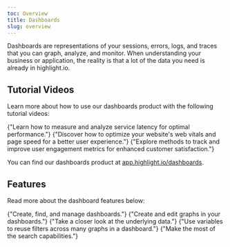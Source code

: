 ```yaml
---
toc: Overview
title: Dashboards
slug: overview
---
```


<EmbeddedVideo 
  src="https://www.youtube.com/embed/Hb24x1_wDXQ"
  title="Dashboards"
  allow="accelerometer; clipboard-write; encrypted-media; gyroscope; picture-in-picture; web-share"
/>

Dashboards are representations of your sessions, errors, logs, and traces that you can graph, analyze, and monitor. When understanding your business or application, the reality is that a lot of the data you need is already in highlight.io.

## Tutorial Videos
Learn more about how to use our dashboards product with the following tutorial videos:

<DocsCardGroup>
    <DocsCard title="How-to: Service Latency"  href="./2_dashboard-tutorials/1_service-latency.md">
        {"Learn how to measure and analyze service latency for optimal performance."}
    </DocsCard>
    <DocsCard title="How-to: Web Vitals & Page Speed"  href="./2_dashboard-tutorials/2_web-vitals-page-speed.md">
        {"Discover how to optimize your website's web vitals and page speed for a better user experience."}
    </DocsCard>
    <DocsCard title="How-to: User Engagement"  href="./2_dashboard-tutorials/3_user-engagement.md">
        {"Explore methods to track and improve user engagement metrics for enhanced customer satisfaction."}
    </DocsCard>
</DocsCardGroup>

You can find our dashboards product at [app.highlight.io/dashboards](https://app.highlight.io/dashboards).

## Features

Read more about the dashboard features below:

<DocsCardGroup>
    <DocsCard title="Dashboard management."  href="./dashboard-management.md">
        {"Create, find, and manage dashboards."}
    </DocsCard>
    <DocsCard title="Creating / editing a graph."  href="./graphing.md">
        {"Create and edit graphs in your dashboards."}
    </DocsCard>
    <DocsCard title="Drilldown" href="./drilldown.md">
        {"Take a closer look at the underlying data."}
    </DocsCard>
    <DocsCard title="Variables" href="./variables.md">
        {"Use variables to reuse filters across many graphs in a dashboard."}
    </DocsCard>
    <DocsCard title="Search" href="../3_general_features/search.md">
        {"Make the most of the search capabilities."}
    </DocsCard>
</DocsCardGroup>
